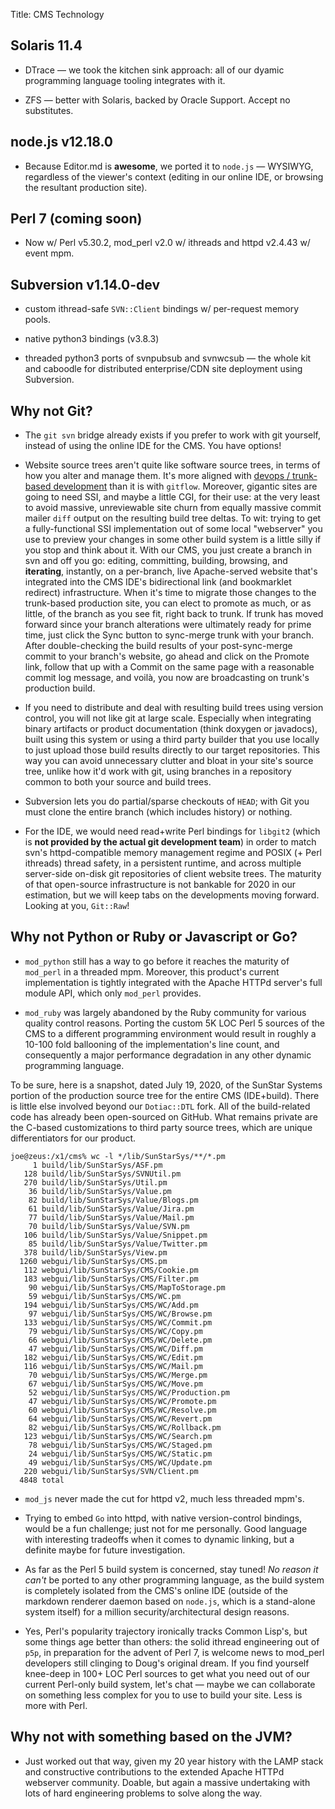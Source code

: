 Title: CMS Technology

## Solaris 11.4

- DTrace &mdash; we took the kitchen sink approach: all of our dyamic programming language tooling integrates with it.

- ZFS &mdash; better with Solaris, backed by Oracle Support.  Accept no substitutes.

## node.js v12.18.0

- Because Editor.md is **awesome**, we ported it to `node.js` &mdash; WYSIWYG, regardless of the viewer's context (editing in our online IDE, or browsing the resultant production site).

## Perl 7 (coming soon)

- Now w/ Perl v5.30.2, mod_perl v2.0 w/ ithreads and httpd v2.4.43 w/ event mpm.

## Subversion v1.14.0-dev

- custom ithread-safe `SVN::Client` bindings w/ per-request memory pools.

- native python3 bindings (v3.8.3)

- threaded python3 ports of svnpubsub and svnwcsub &mdash; the whole kit and caboodle for distributed enterprise/CDN site deployment using Subversion.

## Why not Git?

- The `git svn` bridge already exists if you prefer to work with git yourself, instead of using the online IDE for the CMS.  You have options!

- Website source trees aren't quite like software source trees, in terms of how you alter and manage them.  It's more aligned with [devops / trunk-based development](/essays/devops) than it is with `gitflow`.  Moreover, gigantic sites are going to need SSI, and maybe a little CGI, for their use: at the very least to avoid massive, unreviewable site churn from equally massive commit mailer `diff` output on the resulting build tree deltas.  To wit: trying to get a fully-functional SSI implementation out of some local "webserver" you use to preview your changes in some other build system is a little silly if you stop and think about it.  With our CMS, you just create a branch in svn and off you go: editing, committing, building, browsing, and **iterating**, instantly, on a per-branch, live Apache-served website that's integrated into the CMS IDE's bidirectional link (and bookmarklet redirect) infrastructure.  When it's time to migrate those changes to the trunk-based production site, you can elect to promote as much, or as little, of the branch as you see fit, right back to trunk.  If trunk has moved forward since your branch alterations were ultimately ready for prime time, just click the <span class="text-white">Sync</span> button to sync-merge trunk with your branch.  After double-checking the build results of your post-sync-merge commit to your branch's website, go ahead and click on the <span class="text-white">Promote</span> link, follow that up with a <span class="text-white">Commit</span> on the same page with a reasonable commit log message, and voilà, you now are broadcasting on trunk's production build.

- If you need to distribute and deal with resulting build trees using version control, you will not like git at large scale. Especially when integrating binary artifacts or product documentation (think doxygen or javadocs), built using this system or using a third party builder that you use locally to just upload those build results directly to our target repositories. This way you can avoid unnecessary clutter and bloat in your site's source tree, unlike how it'd work with git, using branches in a repository common to both your source and build trees.

- Subversion lets you do partial/sparse checkouts of `HEAD`; with Git you must clone the entire branch (which includes history) or nothing.

- For the IDE, we would need read+write Perl bindings for `libgit2` (which is **not provided by the actual git development team**) in order to match svn's httpd-compatible memory management regime and POSIX (+ Perl ithreads) thread safety, in a persistent runtime, and across multiple server-side on-disk git repositories of client website trees.  The maturity of that open-source infrastructure is not bankable for 2020 in our estimation, but we will keep tabs on the developments moving forward.  Looking at you, `Git::Raw`!

## Why not Python or Ruby or Javascript or Go?

- `mod_python` still has a way to go before it reaches the maturity of `mod_perl` in a threaded mpm. Moreover, this product's current implementation is tightly integrated with the Apache HTTPd server's full module API, which only `mod_perl` provides.

- `mod_ruby` was largely abandoned by the Ruby community for various quality control reasons.  Porting the custom 5K LOC Perl 5 sources of the CMS to a different programming environment would result in roughly a 10-100 fold ballooning of the implementation's line count, and consequently a major performance degradation in any other dynamic programming language.

To be sure, here is a snapshot, dated July 19, 2020, of the SunStar Systems portion of the production source tree for the entire CMS (IDE+build).  There is little else involved beyond our `Dotiac::DTL` fork.  All of the build-related code has already been open-sourced on GitHub.  What remains private are the C-based customizations to third party source trees, which are unique differentiators for our product.

```
joe@zeus:/x1/cms% wc -l */lib/SunStarSys/**/*.pm
     1 build/lib/SunStarSys/ASF.pm
   128 build/lib/SunStarSys/SVNUtil.pm
   270 build/lib/SunStarSys/Util.pm
    36 build/lib/SunStarSys/Value.pm
    82 build/lib/SunStarSys/Value/Blogs.pm
    61 build/lib/SunStarSys/Value/Jira.pm
    77 build/lib/SunStarSys/Value/Mail.pm
    70 build/lib/SunStarSys/Value/SVN.pm
   106 build/lib/SunStarSys/Value/Snippet.pm
    85 build/lib/SunStarSys/Value/Twitter.pm
   378 build/lib/SunStarSys/View.pm
  1260 webgui/lib/SunStarSys/CMS.pm
   112 webgui/lib/SunStarSys/CMS/Cookie.pm
   183 webgui/lib/SunStarSys/CMS/Filter.pm
    90 webgui/lib/SunStarSys/CMS/MapToStorage.pm
    59 webgui/lib/SunStarSys/CMS/WC.pm
   194 webgui/lib/SunStarSys/CMS/WC/Add.pm
    97 webgui/lib/SunStarSys/CMS/WC/Browse.pm
   133 webgui/lib/SunStarSys/CMS/WC/Commit.pm
    79 webgui/lib/SunStarSys/CMS/WC/Copy.pm
    66 webgui/lib/SunStarSys/CMS/WC/Delete.pm
    47 webgui/lib/SunStarSys/CMS/WC/Diff.pm
   182 webgui/lib/SunStarSys/CMS/WC/Edit.pm
   116 webgui/lib/SunStarSys/CMS/WC/Mail.pm
    70 webgui/lib/SunStarSys/CMS/WC/Merge.pm
    67 webgui/lib/SunStarSys/CMS/WC/Move.pm
    52 webgui/lib/SunStarSys/CMS/WC/Production.pm
    47 webgui/lib/SunStarSys/CMS/WC/Promote.pm
    60 webgui/lib/SunStarSys/CMS/WC/Resolve.pm
    64 webgui/lib/SunStarSys/CMS/WC/Revert.pm
    82 webgui/lib/SunStarSys/CMS/WC/Rollback.pm
   123 webgui/lib/SunStarSys/CMS/WC/Search.pm
    78 webgui/lib/SunStarSys/CMS/WC/Staged.pm
    24 webgui/lib/SunStarSys/CMS/WC/Static.pm
    49 webgui/lib/SunStarSys/CMS/WC/Update.pm
   220 webgui/lib/SunStarSys/SVN/Client.pm
  4848 total
```

- `mod_js` never made the cut for httpd v2, much less threaded mpm's.

- Trying to embed `Go` into httpd, with native version-control bindings, would be a fun challenge; just not for me personally.  Good language with interesting tradeoffs when it comes to dynamic linking, but a definite maybe for future investigation.

- As far as the Perl 5 build system is concerned, stay tuned!  *No reason it can't* be ported to any other programming language, as the build system is completely isolated from the CMS's online IDE (outside of the markdown renderer daemon based on `node.js`, which is a stand-alone system itself) for a million security/architectural design reasons.

- Yes, Perl's popularity trajectory ironically tracks Common Lisp's, but some things age better than others: the solid ithread engineering out of `p5p`, in preparation for the advent of Perl 7, is welcome news to mod_perl developers still clinging to Doug's original dream.  If you find yourself knee-deep in 100+ LOC Perl sources to get what you need out of our current Perl-only build system, let's chat &mdash;  maybe we can collaborate on something less complex for you to use to build your site.  Less is more with Perl.

## Why not with something based on the JVM?

-  Just worked out that way, given my 20 year history with the LAMP stack and constructive contributions to the extended Apache HTTPd webserver community.  Doable, but again a massive undertaking with lots of hard engineering problems to solve along the way.
